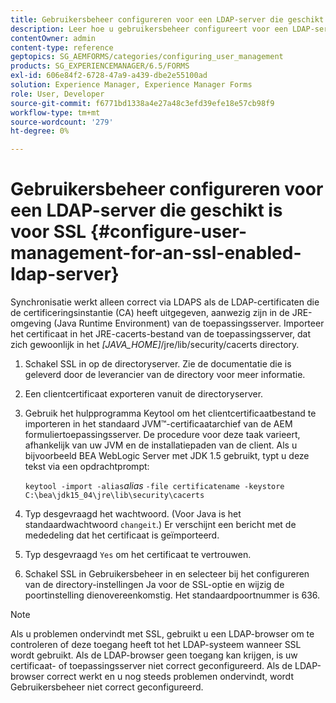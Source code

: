 ```yaml
---
title: Gebruikersbeheer configureren voor een LDAP-server die geschikt is voor SSL
description: Leer hoe u gebruikersbeheer configureert voor een LDAP-server die geschikt is voor SSL, zodat synchronisatie correct werkt via LDAPS.
contentOwner: admin
content-type: reference
geptopics: SG_AEMFORMS/categories/configuring_user_management
products: SG_EXPERIENCEMANAGER/6.5/FORMS
exl-id: 606e84f2-6728-47a9-a439-dbe2e55100ad
solution: Experience Manager, Experience Manager Forms
role: User, Developer
source-git-commit: f6771bd1338a4e27a48c3efd39efe18e57cb98f9
workflow-type: tm+mt
source-wordcount: '279'
ht-degree: 0%

---
```


# Gebruikersbeheer configureren voor een LDAP-server die geschikt is voor SSL {#configure-user-management-for-an-ssl-enabled-ldap-server}

Synchronisatie werkt alleen correct via LDAPS als de LDAP-certificaten die de certificeringsinstantie (CA) heeft uitgegeven, aanwezig zijn in de JRE-omgeving (Java Runtime Environment) van de toepassingsserver. Importeer het certificaat in het JRE-cacerts-bestand van de toepassingsserver, dat zich gewoonlijk in het *[JAVA_HOME]*/jre/lib/security/cacerts directory.

1. Schakel SSL in op de directoryserver. Zie de documentatie die is geleverd door de leverancier van de directory voor meer informatie.
1. Een clientcertificaat exporteren vanuit de directoryserver.
1. Gebruik het hulpprogramma Keytool om het clientcertificaatbestand te importeren in het standaard JVM™-certificaatarchief van de AEM formuliertoepassingsserver. De procedure voor deze taak varieert, afhankelijk van uw JVM en de installatiepaden van de client. Als u bijvoorbeeld BEA WebLogic Server met JDK 1.5 gebruikt, typt u deze tekst via een opdrachtprompt:

   `keytool -import -alias`*alias* `-file certificatename -keystore C:\bea\jdk15_04\jre\lib\security\cacerts`

1. Typ desgevraagd het wachtwoord. (Voor Java is het standaardwachtwoord `changeit`.) Er verschijnt een bericht met de mededeling dat het certificaat is geïmporteerd.
1. Typ desgevraagd `Yes` om het certificaat te vertrouwen.
1. Schakel SSL in Gebruikersbeheer in en selecteer bij het configureren van de directory-instellingen Ja voor de SSL-optie en wijzig de poortinstelling dienovereenkomstig. Het standaardpoortnummer is 636.

>[!NOTE]
>
>Als u problemen ondervindt met SSL, gebruikt u een LDAP-browser om te controleren of deze toegang heeft tot het LDAP-systeem wanneer SSL wordt gebruikt. Als de LDAP-browser geen toegang kan krijgen, is uw certificaat- of toepassingsserver niet correct geconfigureerd. Als de LDAP-browser correct werkt en u nog steeds problemen ondervindt, wordt Gebruikersbeheer niet correct geconfigureerd.

